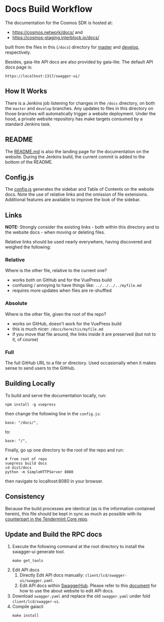 # Docs Build Workflow

The documentation for the Cosmos SDK is hosted at:

- https://cosmos.network/docs/ and
- https://cosmos-staging.interblock.io/docs/

built from the files in this (`/docs`) directory for
[master](https://github.com/yukimochizuki/cosmos-sdk/tree/master/docs)
and [develop](https://github.com/yukimochizuki/cosmos-sdk/tree/develop/docs),
respectively.

Besides, gaia-lite API docs are also provided by gaia-lite. The default API docs page is:
```
https://localhost:1317/swagger-ui/
```

## How It Works

There is a Jenkins job listening for changes in the `/docs` directory, on both
the  `master` and `develop` branches. Any updates to files in this directory
on those branches will automatically trigger a website deployment. Under the hood,
a private website repository has make targets consumed by a standard Jenkins task.

## README

The [README.md](./README.md) is also the landing page for the documentation
on the website. During the Jenkins build, the current commit is added to the bottom
of the README.

## Config.js

The [config.js](./.vuepress/config.js) generates the sidebar and Table of Contents
on the website docs. Note the use of relative links and the omission of
file extensions. Additional features are available to improve the look
of the sidebar.

## Links

**NOTE:** Strongly consider the existing links - both within this directory
and to the website docs - when moving or deleting files.

Relative links should be used nearly everywhere, having discovered and weighed the following:

### Relative

Where is the other file, relative to the current one?

- works both on GitHub and for the VuePress build
- confusing / annoying to have things like: `../../../../myfile.md`
- requires more updates when files are re-shuffled

### Absolute

Where is the other file, given the root of the repo?

- works on GitHub, doesn't work for the VuePress build
- this is much nicer: `/docs/hereitis/myfile.md`
- if you move that file around, the links inside it are preserved (but not to it, of course)

### Full

The full GitHub URL to a file or directory. Used occasionally when it makes sense
to send users to the GitHub.

## Building Locally

To build and serve the documentation locally, run:

```
npm install -g vuepress
```

then change the following line in the `config.js`:

```
base: "/docs/",
```

to:

```
base: "/",
```

Finally, go up one directory to the root of the repo and run:

```
# from root of repo
vuepress build docs
cd dist/docs
python -m SimpleHTTPServer 8080
```

then navigate to localhost:8080 in your browser.

## Consistency

Because the build processes are identical (as is the information contained herein), this file should be kept in sync as
much as possible with its [counterpart in the Tendermint Core repo](https://github.com/tendermint/tendermint/blob/develop/docs/DOCS_README.md).

## Update and Build the RPC docs

1. Execute the following command at the root directory to install the swagger-ui generate tool.
    ```
    make get_tools
    ```
2. Edit API docs
    1. Directly Edit API docs manually: `client/lcd/swagger-ui/swagger.yaml`.
    2. Edit API docs within [SwaggerHub](https://app.swaggerhub.com). Please refer to this [document](https://app.swaggerhub.com/help/index) for how to use the about website to edit API docs.
3. Download `swagger.yaml` and replace the old `swagger.yaml` under fold `client/lcd/swagger-ui`.
4. Compile gaiacli
    ```
    make install
    ```
